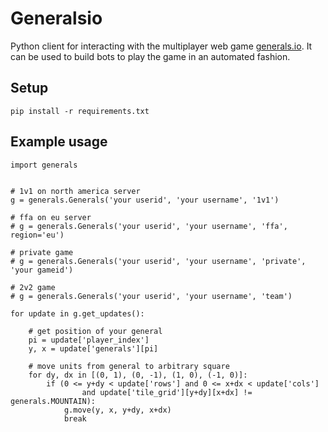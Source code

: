 # Generalsio

Python client for interacting with the multiplayer web game [generals.io](http://generals.io). It can be used to build bots to play the game in an automated fashion.


## Setup

    pip install -r requirements.txt


## Example usage

    import generals


    # 1v1 on north america server
    g = generals.Generals('your userid', 'your username', '1v1')

    # ffa on eu server
    # g = generals.Generals('your userid', 'your username', 'ffa', region='eu')

    # private game
    # g = generals.Generals('your userid', 'your username', 'private', 'your gameid')

    # 2v2 game
    # g = generals.Generals('your userid', 'your username', 'team')

    for update in g.get_updates():

        # get position of your general
        pi = update['player_index']
        y, x = update['generals'][pi]

        # move units from general to arbitrary square
        for dy, dx in [(0, 1), (0, -1), (1, 0), (-1, 0)]:
            if (0 <= y+dy < update['rows'] and 0 <= x+dx < update['cols']
                    and update['tile_grid'][y+dy][x+dx] != generals.MOUNTAIN):
                g.move(y, x, y+dy, x+dx)
                break

